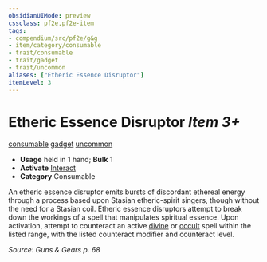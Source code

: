 ```yaml
---
obsidianUIMode: preview
cssclass: pf2e,pf2e-item
tags:
- compendium/src/pf2e/g&g
- item/category/consumable
- trait/consumable
- trait/gadget
- trait/uncommon
aliases: ["Etheric Essence Disruptor"]
itemLevel: 3
---
```

# Etheric Essence Disruptor *Item 3+*  
[consumable](../../../rules/traits/consumable.md)  [gadget](../../../rules/traits/gadget-g-g.md)  [uncommon](../../../rules/traits/uncommon.md)  

- **Usage** held in 1 hand; **Bulk** 1
- **Activate** [Interact](../../../rules/actions/interact.md)
- **Category** Consumable

An etheric essence disruptor emits bursts of discordant ethereal energy through a process based upon Stasian etheric-spirit singers, though without the need for a Stasian coil. Etheric essence disruptors attempt to break down the workings of a spell that manipulates spiritual essence. Upon activation, attempt to counteract an active [divine](../../../rules/traits/divine.md) or [occult](../../../rules/traits/occult.md) spell within the listed range, with the listed counteract modifier and counteract level.

*Source: Guns & Gears p. 68*